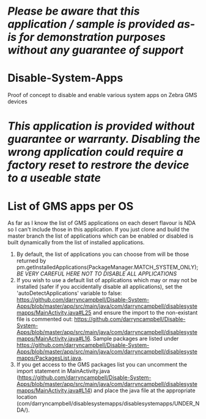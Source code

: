 *Please be aware that this application / sample is provided as-is for demonstration purposes without any guarantee of support*
=========================================================

# Disable-System-Apps
Proof of concept to disable and enable various system apps on Zebra GMS devices

*This application is provided without guarantee or warranty.  Disabling the wrong application could require a factory reset to restrore the device to a useable state*
=========================================================

**List of GMS apps per OS**
==============
As far as I know the list of GMS applications on each desert flavour is NDA so I can't include those in this application.  If you just clone and build the master branch the list of applications which can be enabled or disabled is built dynamically from the list of installed applications.
1. By default, the list of applications you can choose from will be those returned by pm.getInstalledApplications(PackageManager.MATCH_SYSTEM_ONLY);  _BE VERY CAREFUL HERE NOT TO DISABLE ALL APPLICATIONS_
2. If you wish to use a default list of applications which may or may not be installed (safer if you accidentally disable all applications), set the 'autoDetectApplications' variable to false: https://github.com/darryncampbell/Disable-System-Apps/blob/master/app/src/main/java/com/darryncampbell/disablesystemapps/MainActivity.java#L25 and ensure the import to the non-existant file is commented out: https://github.com/darryncampbell/Disable-System-Apps/blob/master/app/src/main/java/com/darryncampbell/disablesystemapps/MainActivity.java#L16.  Sample packages are listed under https://github.com/darryncampbell/Disable-System-Apps/blob/master/app/src/main/java/com/darryncampbell/disablesystemapps/PackagesList.java.
3. If you get access to the GMS packages list you can uncomment the import statement in MainActivity.java (https://github.com/darryncampbell/Disable-System-Apps/blob/master/app/src/main/java/com/darryncampbell/disablesystemapps/MainActivity.java#L14) and place the java file at the appropriate location (com/darryncampbell/disablesystemapps/disablesystemapps/UNDER_NDA/).
